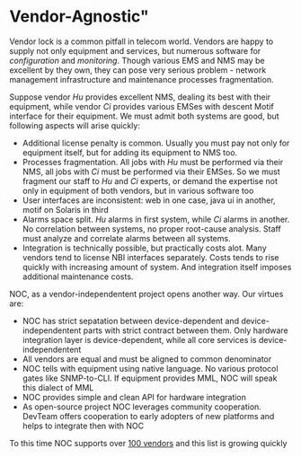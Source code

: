 # Vendor-Agnostic"

Vendor lock is a common pitfall in telecom world. Vendors are happy
to supply not only equipment and services, but numerous software
for _configuration_ and _monitoring_. Though various EMS and NMS
may be excellent by they own, they can pose very serious problem -
network management infrastructure and maintenance processes fragmentation.

Suppose vendor _Hu_ provides excellent NMS, dealing its best with their
equipment, while vendor _Ci_ provides various EMSes with descent Motif
interface for their equipment. We must admit both systems are good,
but following aspects will arise quickly:

* Additional license penalty is common. Usually you must pay not only for equipment itself,
but for adding its equipment to NMS too.
* Processes fragmentation. All jobs with _Hu_ must be performed via their NMS,
all jobs with _Ci_ must be performed via their EMSes. So we must fragment
our staff to _Hu_ and _Ci_ experts, or demand the expertise not only
in equipment of both vendors, but in various software too
* User interfaces are inconsistent: web in one case, java ui in another,
motif on Solaris in third
* Alarms space split. _Hu_ alarms in first system, while _Ci_ alarms in another.
No correlation between systems, no proper root-cause analysis. Staff
must analyze and correlate alarms between all systems.
* Integration is technically possible, but practically costs alot. Many vendors
tend to license NBI interfaces separately.
Costs tends to rise quickly with increasing amount of system. And integration
itself imposes additional maintenance costs.

NOC, as a vendor-independentent project opens another way. Our virtues are:

* NOC has strict sepatation between device-dependent and device-independentent
parts with strict contract between them. Only hardware integration layer is device-dependent, while
all core services is device-independentent
* All vendors are equal and must be aligned to common denominator
* NOC tells with equipment using native language. No various protocol
gates like SNMP-to-CLI. If equipment provides MML, NOC will speak this
dialect of MML
* NOC provides simple and clean API for hardware integration
* As open-source project NOC leverages community cooperation. DevTeam
offers cooperation to early adopters of new platforms and helps
to integrate then with NOC

To this time NOC supports over [100 vendors](../profiles-reference/index.md)
and this list is growing quickly
